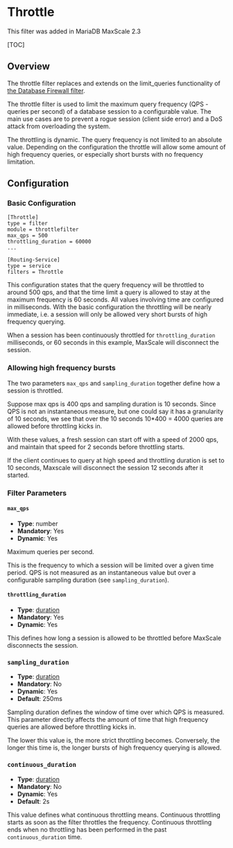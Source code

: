 # Throttle

This filter was added in MariaDB MaxScale 2.3

[TOC]

## Overview

The throttle filter replaces and extends on the limit_queries functionality of
[the Database Firewall filter](./Database-Firewall-Filter.md).

The throttle filter is used to limit the maximum query frequency (QPS - queries
per second) of a database session to a configurable value. The main use cases
are to prevent a rogue session (client side error) and a DoS attack from
overloading the system.

The throttling is dynamic. The query frequency is not limited to an absolute
value. Depending on the configuration the throttle will allow some amount of
high frequency queries, or especially short bursts with no frequency limitation.

## Configuration

### Basic Configuration
```
[Throttle]
type = filter
module = throttlefilter
max_qps = 500
throttling_duration = 60000
...

[Routing-Service]
type = service
filters = Throttle
```

This configuration states that the query frequency will be throttled to around
500 qps, and that the time limit a query is allowed to stay at the maximum
frequency is 60 seconds. All values involving time are configured in
milliseconds. With the basic configuration the throttling will be nearly
immediate, i.e. a session will only be allowed very short bursts of high
frequency querying.

When a session has been continuously throttled for `throttling_duration`
milliseconds, or 60 seconds in this example, MaxScale will disconnect the
session.

### Allowing high frequency bursts

The two parameters `max_qps` and `sampling_duration` together define how a
session is throttled.

Suppose max qps is 400 qps and sampling duration is 10 seconds. Since QPS is not
an instantaneous measure, but one could say it has a granularity of 10 seconds,
we see that over the 10 seconds 10*400 = 4000 queries are allowed before
throttling kicks in.

With these values, a fresh session can start off with a speed of 2000 qps, and
maintain that speed for 2 seconds before throttling starts.

If the client continues to query at high speed and throttling duration is set to
10 seconds, Maxscale will disconnect the session 12 seconds after it started.

### Filter Parameters

#### `max_qps`

- **Type**: number
- **Mandatory**: Yes
- **Dynamic**: Yes

Maximum queries per second.

This is the frequency to which a session will be limited over a given time
period. QPS is not measured as an instantaneous value but over a configurable
sampling duration (see `sampling_duration`).

#### `throttling_duration`

- **Type**: [duration](../Getting-Started/Configuration-Guide.md#durations)
- **Mandatory**: Yes
- **Dynamic**: Yes

This defines how long a session is allowed to be throttled before MaxScale
disconnects the session.

### `sampling_duration`

- **Type**: [duration](../Getting-Started/Configuration-Guide.md#durations)
- **Mandatory**: No
- **Dynamic**: Yes
- **Default**: 250ms

Sampling duration defines the window of time over which QPS is measured. This
parameter directly affects the amount of time that high frequency queries are
allowed before throttling kicks in.

The lower this value is, the more strict throttling becomes. Conversely, the
longer this time is, the longer bursts of high frequency querying is allowed.

### `continuous_duration`

- **Type**: [duration](../Getting-Started/Configuration-Guide.md#durations)
- **Mandatory**: No
- **Dynamic**: Yes
- **Default**: 2s

This value defines what continuous throttling means. Continuous throttling
starts as soon as the filter throttles the frequency. Continuous throttling ends
when no throttling has been performed in the past `continuous_duration` time.
